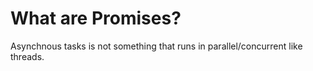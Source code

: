 # What are Promises?


Asynchnous tasks is not something that runs in parallel/concurrent like threads.
